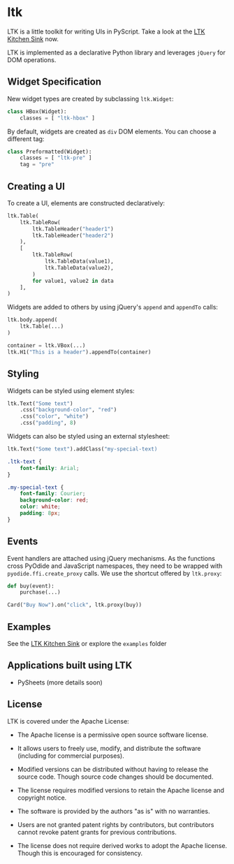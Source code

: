 # ltk
LTK is a little toolkit for writing UIs in PyScript. Take a look at the [LTK Kitchen Sink](https://laffra.github.io/ltk/) now.

LTK is implemented as a declarative Python library and leverages `jQuery` for DOM operations.

## Widget Specification

New widget types are created by subclassing `ltk.Widget`:

```python
class HBox(Widget):
    classes = [ "ltk-hbox" ]
```

By default, widgets are created as `div` DOM elements. You can choose a different tag:

```python
class Preformatted(Widget):
    classes = [ "ltk-pre" ]
    tag = "pre"
```

## Creating a UI

To create a UI, elements are constructed declaratively:

```python
ltk.Table(
    ltk.TableRow(
        ltk.TableHeader("header1")
        ltk.TableHeader("header2")
    ),
    [
        ltk.TableRow(
            ltk.TableData(value1),
            ltk.TableData(value2),
        )
        for value1, value2 in data
    ],
)
```

Widgets are added to others by using jQuery's `append` and `appendTo` calls:
```python
ltk.body.append(
    ltk.Table(...)
)

container = ltk.VBox(...)
ltk.H1("This is a header").appendTo(container)
```

## Styling

Widgets can be styled using element styles:
```python
ltk.Text("Some text")
    .css("background-color", "red")
    .css("color", "white")
    .css("padding", 8)
```

Widgets can also be styled using an external stylesheet:
```python
ltk.Text("Some text").addClass("my-special-text)
```

```css
.ltk-text {
    font-family: Arial;
}

.my-special-text {
    font-family: Courier;
    background-color: red;
    color: white;
    padding: 8px;
}
```

## Events

Event handlers are attached using jQuery mechanisms. As the functions cross PyOdide and JavaScript namespaces, they need to be wrapped with `pyodide.ffi.create_proxy` calls. We use the shortcut offered by `ltk.proxy`:
```python
def buy(event):
    purchase(...)

Card("Buy Now").on("click", ltk.proxy(buy))
```

## Examples

See the [LTK Kitchen Sink](https://laffra.github.io/ltk/) or explore the `examples` folder

## Applications built using LTK

- PySheets (more details soon)

## License

LTK is covered under the Apache License:

 - The Apache license is a permissive open source software license.

 - It allows users to freely use, modify, and distribute the software (including for commercial purposes).

 - Modified versions can be distributed without having to release the source code. Though source code changes should be documented.

 - The license requires modified versions to retain the Apache license and copyright notice.

 - The software is provided by the authors "as is" with no warranties.

 - Users are not granted patent rights by contributors, but contributors cannot revoke patent grants for previous contributions.

 - The license does not require derived works to adopt the Apache license. Though this is encouraged for consistency.


